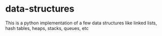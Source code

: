 # data-structures
This is a python implementation of a few data structures like linked lists, hash tables, heaps, stacks, queues, etc
